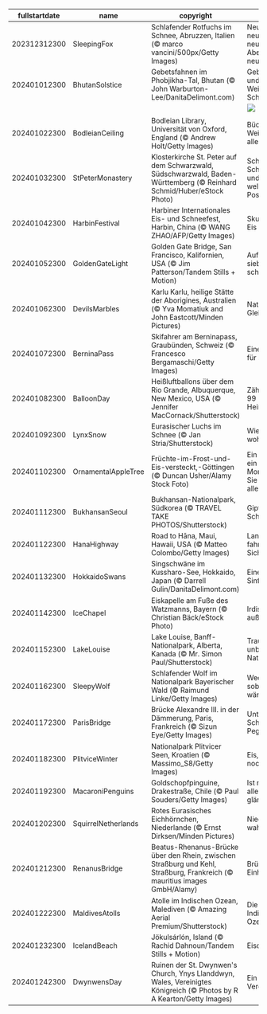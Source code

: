 |fullstartdate|name|copyright|title|image|
|--|--|--|--|--|
202312312300|SleepingFox|Schlafender Rotfuchs im Schnee, Abruzzen, Italien (© marco vancini/500px/Getty Images)|Neues Jahr, neue Träume, neue Abenteuer, neue Visionen|![](/de-DE/2024/01/202312312300SleepingFox.jpg)|
202401012300|BhutanSolstice|Gebetsfahnen im Phobjikha-Tal, Bhutan (© John Warburton-Lee/DanitaDelimont.com)|Gebetsfahnen und antike Weisheiten von Schamanen|![](/de-DE/2024/01/202401012300BhutanSolstice.jpg)|
||||![](/de-DE/2024/01/.jpg)|
202401022300|BodleianCeiling|Bodleian Library, Universität von Oxford, England (© Andrew Holt/Getty Images)|Bücher und Weisheit bis in alle Ewigkeit!|![](/de-DE/2024/01/202401022300BodleianCeiling.jpg)|
202401032300|StPeterMonastery|Klosterkirche St. Peter auf dem Schwarzwald, Südschwarzwald, Baden-Württemberg (© Reinhard Schmid/Huber/eStock Photo)|Schnee, Schwarzwald und ein Kloster, welch schönes Poster!|![](/de-DE/2024/01/202401032300StPeterMonastery.jpg)|
202401042300|HarbinFestival|Harbiner Internationales Eis- und Schneefest, Harbin, China (© WANG ZHAO/AFP/Getty Images)|Skulpturen aus Eis|![](/de-DE/2024/01/202401042300HarbinFestival.jpg)|
202401052300|GoldenGateLight|Golden Gate Bridge, San Francisco, Kalifornien, USA (© Jim Patterson/Tandem Stills + Motion)|Auf Wolke sieben schweben|![](/de-DE/2024/01/202401052300GoldenGateLight.jpg)|
202401062300|DevilsMarbles|Karlu Karlu, heilige Stätte der Aborigines, Australien (© Yva Momatiuk and John Eastcott/Minden Pictures)|Natürliches Gleichgewicht|![](/de-DE/2024/01/202401062300DevilsMarbles.jpg)|
202401072300|BerninaPass|Skifahrer am Berninapass, Graubünden, Schweiz (© Francesco Bergamaschi/Getty Images)|Eine Piste ganz für sich allein?|![](/de-DE/2024/01/202401072300BerninaPass.jpg)|
202401082300|BalloonDay|Heißluftballons über dem Rio Grande, Albuquerque, New Mexico, USA (© Jennifer MacCornack/Shutterstock)|Zählen Sie auch 99 Heißluftballons?|![](/de-DE/2024/01/202401082300BalloonDay.jpg)|
202401092300|LynxSnow|Eurasischer Luchs im Schnee (© Jan Stria/Shutterstock)|Wie der Luchs wohl schnurrt?|![](/de-DE/2024/01/202401092300LynxSnow.jpg)|
202401102300|OrnamentalAppleTree|Früchte-im-Frost-und-Eis-versteckt,-Göttingen (© Duncan Usher/Alamy Stock Foto)|Ein Apfel heute, ein Apfel Morgen, und Sie sind frei von allen Sorgen!|![](/de-DE/2024/01/202401102300OrnamentalAppleTree.jpg)|
202401112300|BukhansanSeoul|Bukhansan-Nationalpark, Südkorea (© TRAVEL TAKE PHOTOS/Shutterstock)|Gipfel der Schönheit|![](/de-DE/2024/01/202401112300BukhansanSeoul.jpg)|
202401122300|HanaHighway|Road to Hāna, Maui, Hawaii, USA (© Matteo Colombo/Getty Images)|Langsam fahren und die Sicht genießen|![](/de-DE/2024/01/202401122300HanaHighway.jpg)|
202401132300|HokkaidoSwans|Singschwäne im Kussharo-See, Hokkaido, Japan (© Darrell Gulin/DanitaDelimont.com)|Eine gefiederte Sinfonie in Weiß|![](/de-DE/2024/01/202401132300HokkaidoSwans.jpg)|
202401142300|IceChapel|Eiskapelle am Fuße des Watzmanns, Bayern (© Christian Bäck/eStock Photo)|Irdisch oder außerirdisch?|![](/de-DE/2024/01/202401142300IceChapel.jpg)|
202401152300|LakeLouise|Lake Louise, Banff-Nationalpark, Alberta, Kanada (© Mr. Simon Paul/Shutterstock)|Traumhaus in unberührter Natur|![](/de-DE/2024/01/202401152300LakeLouise.jpg)|
202401162300|SleepyWolf|Schlafender Wolf im Nationalpark Bayerischer Wald (© Raimund Linke/Getty Images)|Weckt mich, sobald es wärmer wird|![](/de-DE/2024/01/202401162300SleepyWolf.jpg)|
202401172300|ParisBridge|Brücke Alexandre III. in der Dämmerung, Paris, Frankreich (© Sizun Eye/Getty Images)|Unter dem Schutz von Pegasus|![](/de-DE/2024/01/202401172300ParisBridge.jpg)|
202401182300|PlitviceWinter|Nationalpark Plitvicer Seen, Kroatien (© Massimo_S8/Getty Images)|Eis, Eis, Eis und nochmal Eis|![](/de-DE/2024/01/202401182300PlitviceWinter.jpg)|
202401192300|MacaroniPenguins|Goldschopfpinguine, Drakestraße, Chile (© Paul Souders/Getty Images)|Ist nicht doch alles Gold was glänzt?|![](/de-DE/2024/01/202401192300MacaroniPenguins.jpg)|
202401202300|SquirrelNetherlands|Rotes Eurasisches Eichhörnchen, Niederlande (© Ernst Dirksen/Minden Pictures)|Niedlich, nicht wahr?|![](/de-DE/2024/01/202401202300SquirrelNetherlands.jpg)|
202401212300|RenanusBridge|Beatus-Rhenanus-Brücke über den Rhein, zwischen Straßburg und Kehl, Straßburg, Frankreich (© mauritius images GmbH/Alamy)|Brücke der Einheit?|![](/de-DE/2024/01/202401212300RenanusBridge.jpg)|
202401222300|MaldivesAtolls|Atolle im Indischen Ozean, Malediven (© Amazing Aerial Premium/Shutterstock)|Die Augen des Indischen Ozeans|![](/de-DE/2024/01/202401222300MaldivesAtolls.jpg)|
202401232300|IcelandBeach|Jökulsárlón, Island (© Rachid Dahnoun/Tandem Stills + Motion)|Eisdiamanten|![](/de-DE/2024/01/202401232300IcelandBeach.jpg)|
202401242300|DwynwensDay|Ruinen der St. Dwynwen's Church, Ynys Llanddwyn, Wales, Vereinigtes Königreich (© Photos by R A Kearton/Getty Images)|Ein Portal zur Vergangenheit|![](/de-DE/2024/01/202401242300DwynwensDay.jpg)|
